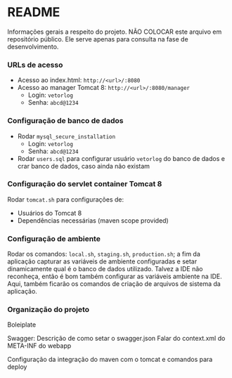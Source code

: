 # README #

Informações gerais a respeito do projeto. 
NÃO COLOCAR este arquivo em repositório público.
Ele serve apenas para consulta na fase de desenvolvimento.

### URLs de acesso ###

* Acesso ao index.html: `http://<url>/:8080`
* Acesso ao manager Tomcat 8: `http://<url>/:8080/manager`
  * Login: `vetorlog`
  * Senha: `abcd@1234`


### Configuração de banco de dados ###

* Rodar `mysql_secure_installation`
    * Login: `vetorlog`
    * Senha: `abcd@1234`
* Rodar `users.sql` para configurar usuário `vetorlog` do banco de dados e crar banco de dados, caso ainda não existam

### Configuração do servlet container Tomcat 8 ###

Rodar `tomcat.sh` para configurações de:

 * Usuários do Tomcat 8
 * Dependências necessárias (maven scope provided)
 
### Configuração de ambiente ###
Rodar os comandos: `local.sh`, `staging.sh`, `production.sh`;
a fim da aplicação capturar as variáveis de ambiente configuradas e setar dinamicamente qual é
o banco de dados utilizado. Talvez a IDE não reconheça, então é bom também configurar as variáveis
ambiente na IDE. Aqui, também ficarão os comandos de criação de arquivos de sistema da aplicação.


### Organização do projeto ###

Boleiplate

Swagger: Descrição de como setar o swagger.json
Falar do context.xml do META-INF do webapp

Configuração da integração do maven com o tomcat e comandos para deploy